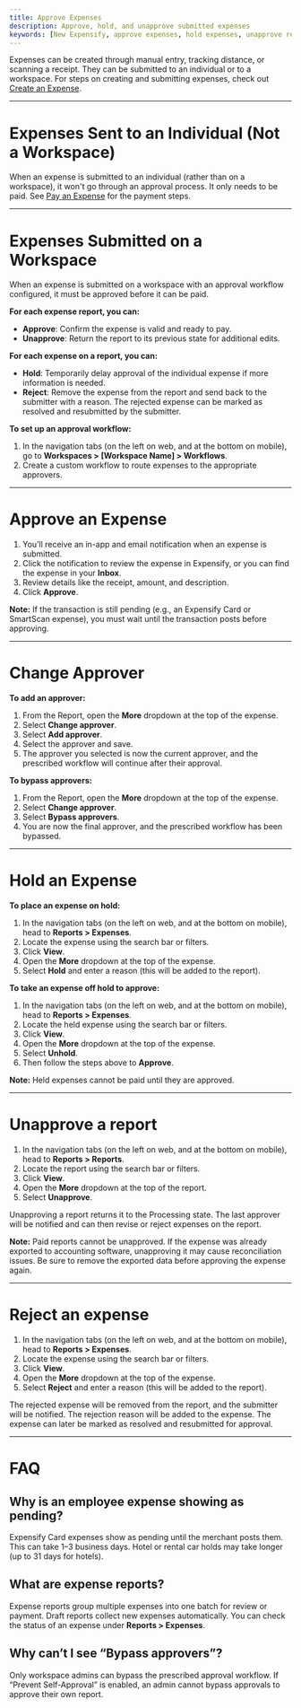 ```yaml
---
title: Approve Expenses
description: Approve, hold, and unapprove submitted expenses
keywords: [New Expensify, approve expenses, hold expenses, unapprove report, workspace approval workflow, expense approval, reimburse expenses, pending expense, Expensify Card, expense status, expense settings]
---
```


Expenses can be created through manual entry, tracking distance, or scanning a receipt. They can be submitted to an individual or to a workspace. For steps on creating and submitting expenses, check out [Create an Expense](https://help.expensify.com/articles/new-expensify/expenses-and-payments/Create-an-expense).

---

# Expenses Sent to an Individual (Not a Workspace)

When an expense is submitted to an individual (rather than on a workspace), it won't go through an approval process. It only needs to be paid. See [Pay an Expense](https://help.expensify.com/articles/new-expensify/expenses-and-payments/Pay-an-expense) for the payment steps.

---

# Expenses Submitted on a Workspace

When an expense is submitted on a workspace with an approval workflow configured, it must be approved before it can be paid.

**For each expense report, you can:**

- **Approve**: Confirm the expense is valid and ready to pay.
- **Unapprove**: Return the report to its previous state for additional edits.

**For each expense on a report, you can:**
- **Hold**: Temporarily delay approval of the individual expense if more information is needed.
- **Reject**: Remove the expense from the report and send back to the submitter with a reason. The rejected expense can be marked as resolved and resubmitted by the submitter. 

**To set up an approval workflow:**

1. In the navigation tabs (on the left on web, and at the bottom on mobile), go to **Workspaces > [Workspace Name] > Workflows**.
2. Create a custom workflow to route expenses to the appropriate approvers.

---

# Approve an Expense

1. You’ll receive an in-app and email notification when an expense is submitted.
2. Click the notification to review the expense in Expensify, or you can find the expense in your **Inbox**.
3. Review details like the receipt, amount, and description.
4. Click **Approve**.

**Note:** If the transaction is still pending (e.g., an Expensify Card or SmartScan expense), you must wait until the transaction posts before approving.

---

# Change Approver

**To add an approver:**

1. From the Report, open the **More** dropdown at the top of the expense.
2. Select **Change approver**.
3. Select **Add approver**.
4. Select the approver and save.
5. The approver you selected is now the current approver, and the prescribed workflow will continue after their approval. 

**To bypass approvers:**

1. From the Report, open the **More** dropdown at the top of the expense.
2. Select **Change approver**.
3. Select **Bypass approvers**.
4. You are now the final approver, and the prescribed workflow has been bypassed.

---

# Hold an Expense

**To place an expense on hold:**

1. In the navigation tabs (on the left on web, and at the bottom on mobile), head to **Reports > Expenses**.
2. Locate the expense using the search bar or filters.
3. Click **View**.
4. Open the **More** dropdown at the top of the expense.
5. Select **Hold** and enter a reason (this will be added to the report).

**To take an expense off hold to approve:**

1. In the navigation tabs (on the left on web, and at the bottom on mobile), head to **Reports > Expenses**.
2. Locate the held expense using the search bar or filters.
3. Click **View**.
4. Open the **More** dropdown at the top of the expense.
5. Select **Unhold**.
6. Then follow the steps above to **Approve**.

**Note:** Held expenses cannot be paid until they are approved.

---

# Unapprove a report

1. In the navigation tabs (on the left on web, and at the bottom on mobile), head to **Reports > Reports**.
2. Locate the report using the search bar or filters.
3. Click **View**.
4. Open the **More** dropdown at the top of the report.
5. Select **Unapprove**.

Unapproving a report returns it to the Processing state. The last approver will be notified and can then revise or reject expenses on the report.

**Note:** Paid reports cannot be unapproved. If the expense was already exported to accounting software, unapproving it may cause reconciliation issues. Be sure to remove the exported data before approving the expense again.

---

# Reject an expense

1. In the navigation tabs (on the left on web, and at the bottom on mobile), head to **Reports > Expenses**.
2. Locate the expense using the search bar or filters.
3. Click **View**.
4. Open the **More** dropdown at the top of the expense.
5. Select **Reject** and enter a reason (this will be added to the report).

The rejected expense will be removed from the report, and the submitter will be notified. The rejection reason will be added to the expense. The expense can later be marked as resolved and resubmitted for approval.

---


# FAQ

## Why is an employee expense showing as pending?
Expensify Card expenses show as pending until the merchant posts them. This can take 1–3 business days. Hotel or rental car holds may take longer (up to 31 days for hotels).

## What are expense reports?
Expense reports group multiple expenses into one batch for review or payment. Draft reports collect new expenses automatically. You can check the status of an expense under **Reports > Expenses**.

## Why can’t I see “Bypass approvers”?
Only workspace admins can bypass the prescribed approval workflow. If “Prevent Self-Approval” is enabled, an admin cannot bypass approvals to approve their own report. 

